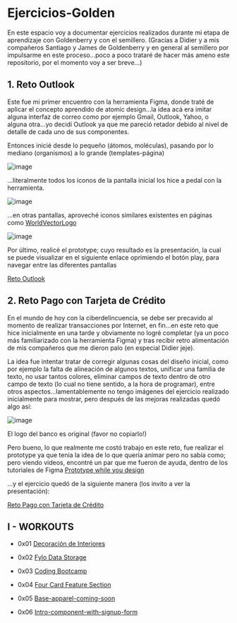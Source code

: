 # Ejercicios-Golden
En este espacio voy a documentar ejercicios realizados durante mi etapa de aprendizaje con Goldenberry y con el semillero.
(Gracias a Didier y a mis compañeros Santiago y James de Goldenberry y en general al semillero por impulsarme en este proceso...poco a poco trataré de hacer más ameno este repositorio, por el momento voy a ser breve...)


## 1. Reto Outlook 

Este fue mi primer encuentro con la herramienta Figma, donde traté de aplicar el concepto aprendido de atomic design...la idea acá era imitar alguna interfaz de correo como por ejemplo Gmail, Outlook, Yahoo, o alguna otra...yo decidí Outlook ya que me pareció retador debido al nivel de detalle de cada uno de sus componentes.

Entonces inicié desde lo pequeño (átomos, moléculas), pasando por lo mediano (organismos) a lo grande (templates-página)

![image](https://user-images.githubusercontent.com/12650489/136569541-8d93cce5-4d40-45ec-8f6c-182ecc0f61e7.png)

...literalmente todos los íconos de la pantalla inicial los hice a pedal con la herramienta.

![image](https://user-images.githubusercontent.com/12650489/136571144-f134f108-c8a9-4969-8a96-87503b1d77b2.png)

...en otras pantallas, aproveché iconos similares existentes en páginas como [WorldVectorLogo](https://worldvectorlogo.com/search/language)

![image](https://user-images.githubusercontent.com/12650489/136571968-903ffb6a-cbd3-4671-b4ab-deeebf0e2d6e.png)

Por último, realicé el prototype; cuyo resultado es la presentación, la cual se puede visualizar en el siguiente enlace oprimiendo el botón play, para navegar entre las diferentes pantallas

[Reto Outlook](https://www.figma.com/file/pBOGcuQv27myP0hZx6I0BE/Copia-Outlook?node-id=131%3A12165)

## 2. Reto Pago con Tarjeta de Crédito

En el mundo de hoy con la ciberdelincuencia, se debe ser precavido al momento de realizar transacciones por Internet, en fin...en este reto que hice inicialmente en una tarde y obviamente no logré completar (ya un poco más familiarizado con la herramienta Figma) y tras recibir retro alimentación de mis compañeros que me dieron palo (en especial Didier jeje).  

La idea fue intentar tratar de corregir algunas cosas del diseño inicial, como por ejemplo la falta de alineación de algunos textos, unificar una familia de texto, no usar tantos colores, eliminar campos de texto dentro de otro campo de texto (lo cual no tiene sentido, a la hora de programar), entre otros aspectos...lamentablemente no tengo imágenes del ejercicio realizado inicialmente para mostrar, pero después de las mejoras realizadas quedó algo así:

![image](https://user-images.githubusercontent.com/12650489/136576239-70a888c8-b0da-43e5-a704-1f815fb76ef0.png)

El logo del banco es original (favor no copiarlo!)

Pero bueno, lo que realmente me costó trabajo en este reto, fue realizar el prototype ya que tenia la idea de lo que quería animar pero no sabía como; pero viendo videos, encontré un par que me fueron de ayuda, dentro de los tutoriales de Figma [Prototype while you design](https://www.youtube.com/playlist?list=PLXDU_eVOJTx7aqRW3Skp1aRT9ktC3ctqA) 

...y el ejercicio quedó de la siguiente manera (los invito a ver la presentación):

[Reto Pago con Tarjeta de Crédito](https://www.figma.com/file/Ak8fOrDlBLBZ9ROCiySNKo/Reto_CreditCard?node-id=86%3A1766)

## I - WORKOUTS

 - 0x01 [Decoración de Interiores](https://www.figma.com/file/QSKrn3CNaK7MLLc2aocqQn/1_Deco_int_coaching?node-id=62%3A11)

 - 0x02 [Fylo Data Storage](https://www.figma.com/file/xPQV1vNwTFiHaeVu7Qd4En/2_Fylo_data_storage?node-id=3%3A26)
 
 - 0x03 [Coding Bootcamp](https://www.figma.com/file/fsJzLLIoaO5UXLefES8sDn/3_coding_bootcamp_testimonials_slider?node-id=5%3A70)
 
 - 0x04 [Four Card Feature Section](https://www.figma.com/file/6tdmKy6grn5shdeJV4jzVK/4-four-card-feature-section?node-id=3%3A26)
 
 - 0x05 [Base-apparel-coming-soon](https://www.figma.com/file/KZUMTx2M5ENFWENdJvM755/5_base_apparel?node-id=0%3A1)
 
 - 0x06 [Intro-component-with-signup-form](https://www.figma.com/file/iPiBhUAxvCwNI7KsDyS4FF/6_Intro_Component_with_Signup_form?node-id=0%3A1)
